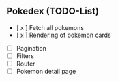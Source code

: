## Pokedex (TODO-List)

- [ x ] Fetch all pokemons
- [ x ] Rendering of pokemon cards
- [ ] Pagination
- [ ] Filters
- [ ] Router
- [ ] Pokemon detail page

